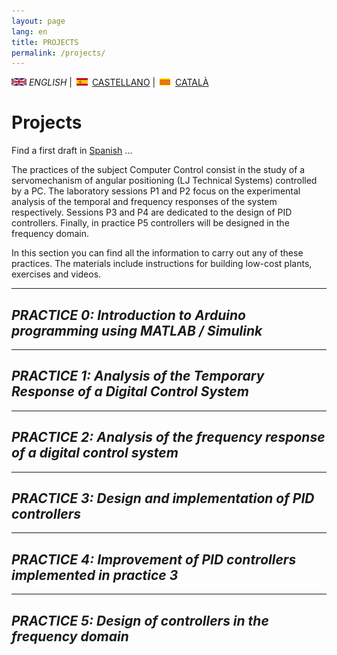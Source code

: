 ```yaml
---
layout: page
lang: en
title: PROJECTS
permalink: /projects/
---
```


![English](en.png) *ENGLISH* | ![Castellano](es.png) [CASTELLANO](proyectos.md) | ![Català](ca.png) [CATALÀ](projectes.md)


# Projects

Find a first draft in [Spanish](proyectos.md) ...

The practices of the subject Computer Control consist in the study of a servomechanism of angular positioning (LJ Technical Systems) controlled by a PC. The laboratory sessions P1 and P2 focus on the experimental analysis of the temporal and frequency responses of the system respectively. Sessions P3 and P4 are dedicated to the design of PID controllers. Finally, in practice P5 controllers will be designed in the frequency domain.

In this section you can find all the information to carry out any of these practices. The materials include instructions for building low-cost plants, exercises and videos.

<hr/>

## *PRACTICE 0: Introduction to Arduino programming using MATLAB / Simulink*

<hr/>

## *PRACTICE 1: Analysis of the Temporary Response of a Digital Control System*

<hr/>

## *PRACTICE 2: Analysis of the frequency response of a digital control system*

<hr/>

## *PRACTICE 3: Design and implementation of PID controllers*

<hr/>

## *PRACTICE 4: Improvement of PID controllers implemented in practice 3*

<hr/>

## *PRACTICE 5: Design of controllers in the frequency domain*
